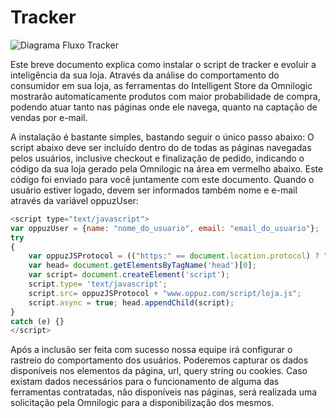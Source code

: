# Tracker

![Diagrama Fluxo Tracker](/integration/integration-tracker.png)

Este breve documento explica como instalar o script de tracker e evoluir a inteligência da sua loja. Através da análise do comportamento do consumidor em sua loja, as ferramentas do Intelligent Store da Omnilogic mostrarão automaticamente produtos com maior probabilidade de compra, podendo atuar tanto nas páginas onde ele navega, quanto na captação de vendas por e-mail. 


A instalação é bastante simples, bastando seguir o único passo abaixo:
O script abaixo deve ser incluído dentro do <head></head> de todas as páginas navegadas pelos usuários, inclusive checkout e finalização de pedido, indicando o código da sua loja gerado pela Omnilogic na área em vermelho abaixo. Este código foi enviado para você juntamente com este documento. Quando o usuário estiver logado, devem ser informados também nome e e-mail através da variável oppuzUser:

```js
<script type="text/javascript">
var oppuzUser = {name: "nome_do_usuario", email: "email_do_usuario"};
try
{
    var oppuzJSProtocol = (("https:" == document.location.protocol) ? "https://" : "http://");
    var head= document.getElementsByTagName('head')[0]; 
    var script= document.createElement('script'); 
    script.type= 'text/javascript';
    script.src= oppuzJSProtocol + "www.oppuz.com/script/loja.js";    
    script.async = true; head.appendChild(script); 
} 
catch (e) {}
</script>
```

Após a inclusão ser feita com sucesso nossa equipe irá configurar o rastreio do comportamento dos usuários. Poderemos capturar os dados disponíveis nos elementos da página, url, query string ou cookies. Caso existam dados necessários para o funcionamento de alguma das ferramentas contratadas, não disponíveis nas páginas, será realizada uma solicitação pela Omnilogic para a disponibilização dos mesmos. 
